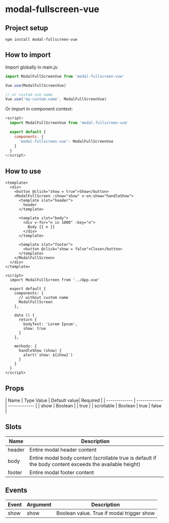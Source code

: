# modal-fullscreen-vue

## Project setup
```
npm install modal-fullscreen-vue
```

## How to import

Import globally in main.js:

```javascript
import ModalFullScreenVue from 'modal-fullscreen-vue'

Vue.use(ModalFullScreenVue)

// or custom use name
Vue.use('my-custom-name', ModalFullScreenVue)

```

Or import in component context:

```javascript
<script>
  import ModalFullScreenVue from 'modal-fullscreen-vue'

  export default {
    components: {
      'modal-fullscreen-vue': ModalFullScreenVue
    }
  }
</script>

```

## How to use

```
<template>
  <div>
    <button @click="show = true">Show</button>
    <ModalFullScreen :show="show" v-on:show="handleShow">
      <template slot="header">
        header
      </template>

      <template slot="body">
        <div v-for="n in 1000" :key="n">
          Body {{ n }}
        </div>
      </template>

      <template slot="footer">
        <button @click="show = false">Close</button>
      </template>
    </ModalFullScreen>
  </div>
</template>

<script>
  import ModalFullScreen from '../App.vue'

  export default {
    components: {
      // without custom name
      ModalFullScreen
    },

    data () {
      return {
        bodyText: 'Lorem Ipsum',
        show: true
      }
    },

    methods: {
      handleShow (show) {
        alert(`show: ${show}`)
      }
    }
  }
</script>
```

## Props

| Name  | Type Value | Default value| Required |
| ------------- | ------------- | ------------- |
| show  | Boolean  |  | true |
| scrollable  | Boolean  | true | false |

## Slots

| Name  | Description |
| ------------- | ------------- |
| header | Entire modal header content |
| body | Entire modal body content (scrollable true is default if the body content exceeds the available height) |
| footer | Entire modal footer content |

## Events

| Event  | Argument | Description
| ------------- | ------------- | ------------- |
| show  | show  | Boolean value. True if modal trigger show |